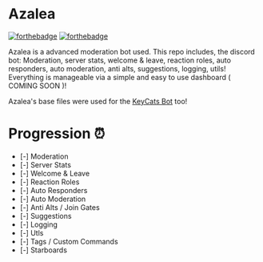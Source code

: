# Azalea

[![forthebadge](https://forthebadge.com/images/badges/built-with-love.svg)](https://forthebadge.com)
[![forthebadge](https://forthebadge.com/images/badges/open-source.svg)](https://forthebadge.com)

Azalea is a advanced moderation bot used. This repo includes, the discord bot: Moderation, server stats, welcome & leave, reaction roles, auto responders, auto moderation, anti alts, suggestions, logging, utils! Everything is manageable via a simple and easy to use dashboard ( COMING SOON )!

Azalea's base files were used for the [KeyCats Bot](https://github.com/KeyCats/KeyCats) too!

# Progression ⏰

- [-] Moderation
- [-] Server Stats
- [-] Welcome & Leave
- [-] Reaction Roles
- [-] Auto Responders
- [-] Auto Moderation
- [-] Anti Alts / Join Gates
- [-] Suggestions
- [-] Logging
- [-] Utls
- [-] Tags / Custom Commands
- [-] Starboards
